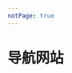 ```yaml
---
notPage: true
---
```


# 导航网站


<LinkNavigation typeName="搜索" :list="[
    {
        title: 'chatGPT',
        icon: 'https://chat.openai.com/favicon-32x32.png',
        desc: 'OpenAI 搜索引擎',
        url: 'https://chat.openai.com/chat/',
    },
]" />

<LinkNavigation typeName="导航" :list="[
    {
        title: 'JavaScript Snippets',
        icon: 'https://www.30secondsofcode.org/assets/30s-logo.png',
        desc: '前端有用的代码小片段',
        url: 'https://www.30secondsofcode.org/js/p/1',
    },
]" />